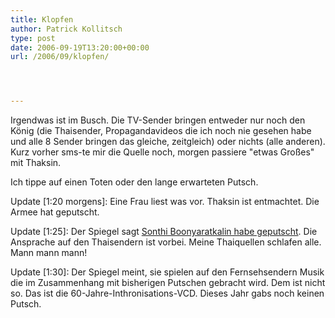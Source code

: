 ```yaml
---
title: Klopfen
author: Patrick Kollitsch
type: post
date: 2006-09-19T13:20:00+00:00
url: /2006/09/klopfen/




---
```

Irgendwas ist im Busch. Die TV-Sender bringen entweder nur noch den K&ouml;nig (die Thaisender, Propagandavideos die ich noch nie gesehen habe und alle 8 Sender bringen das gleiche, zeitgleich) oder nichts (alle anderen). Kurz vorher sms-te mir die Quelle noch, morgen passiere "etwas Gro&szlig;es" mit Thaksin. 

Ich tippe auf einen Toten oder den lange erwarteten Putsch. 

Update [1:20 morgens]: Eine Frau liest was vor. Thaksin ist entmachtet. Die Armee hat geputscht.

Update [1:25]: Der Spiegel sagt [Sonthi Boonyaratkalin habe geputscht][1]. Die Ansprache auf den Thaisendern ist vorbei. Meine Thaiquellen schlafen alle. Mann mann mann!

Update [1:30]: Der Spiegel meint, sie spielen auf den Fernsehsendern Musik die im Zusammenhang mit bisherigen Putschen gebracht wird. Dem ist nicht so. Das ist die 60-Jahre-Inthronisations-<span class="caps">VCD</span>. Dieses Jahr gabs noch keinen Putsch.

 [1]: http://www.spiegel.de/politik/ausland/0,1518,437962,00.html